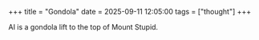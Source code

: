 +++
title = "Gondola"
date = 2025-09-11 12:05:00
tags = ["thought"]
+++

AI is a gondola lift to the top of Mount Stupid.
